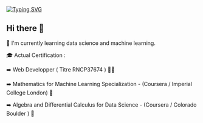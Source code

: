 [![Typing SVG](https://readme-typing-svg.demolab.com?font=Fira+Code&pause=1000&width=435&lines=Hi+there+%F0%9F%91%8B)](https://git.io/typing-svg)

## Hi there 👋

🔭 I'm currently learning data science and machine learning.

🎓 Actual Certification :

  ➡️ Web Developper ( Titre RNCP37674 ) 👨‍💻
  
  ➡️ Mathematics for Machine Learning Specialization  - (Coursera / Imperial College London) 🧮
  
  ➡️ Algebra and Differential Calculus for Data Science - (Coursera / Colorado Boulder ) 🧮
    


